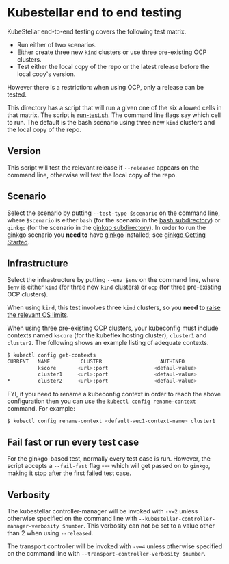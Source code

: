 # Kubestellar end to end testing

KubeStellar end-to-end testing covers the following test matrix.

- Run either of two scenarios.
- Either create three new `kind` clusters or use three pre-existing OCP clusters.
- Test either the local copy of the repo or the latest release before the local copy's version.

However there is a restriction: when using OCP, only a release can be tested.

This directory has a script that will run a given one of the six allowed cells in that matrix. The script is [run-test.sh](run-test.sh). The command line flags say which cell to run. The default is the bash scenario using three new `kind` clusters and the local copy of the repo.

## Version

This script will test the relevant release if `--released` appears on the command line, otherwise will test the local copy of the repo.

## Scenario

Select the scenario by putting `--test-type $scenario` on the command line, where `$scenario` is either `bash` (for the scenario in the [bash subdirectory](bash)) or `ginkgo` (for the scenario in the [ginkgo subdirectory](ginkgo)). In order to run the ginkgo scenario you **need to** have [ginkgo](https://onsi.github.io/ginkgo/) installed; see [ginkgo Getting Started](https://onsi.github.io/ginkgo/#getting-started).

## Infrastructure

Select the infrastructure by putting `--env $env` on the command line, where `$env` is either `kind` (for three new `kind` clusters) or `ocp` (for three pre-existing OCP clusters).

When using `kind`, this test involves three `kind` clusters, so you **need to** [raise the relevant OS limits](https://kind.sigs.k8s.io/docs/user/known-issues/#pod-errors-due-to-too-many-open-files).

When using three pre-existing OCP clusters, your kubeconfig must include contexts named `kscore` (for the kubeflex hosting cluster), `cluster1` and `cluster2`. The following shows an example listing of adequate contexts.

```bash
$ kubectl config get-contexts
CURRENT   NAME          CLUSTER                   AUTHINFO               NAMESPACE
          kscore       <url>:port               <defaul-value>            default
          cluster1     <url>:port               <defaul-value>            default
*         cluster2     <url>:port               <defaul-value>            default
```

FYI, if you need to rename a kubeconfig context in order to reach the above configuration then you can use the `kubectl config rename-context` command. For example:

```bash 
$ kubectl config rename-context <default-wec1-context-name> cluster1
```

## Fail fast or run every test case

For the ginkgo-based test, normally every test case is run. However, the script accepts a `--fail-fast` flag --- which will get passed on to `ginkgo`, making it stop after the first failed test case.

## Verbosity

The kubestellar controller-manager will be invoked with `-v=2` unless otherwise specified on the command line with `--kubestellar-controller-manager-verbosity $number`. This verbosity can not be set to a value other than 2 when using `--released`.

The transport controller will be invoked with `-v=4` unless otherwise specified on the command line with `--transport-controller-verbosity $number`.
